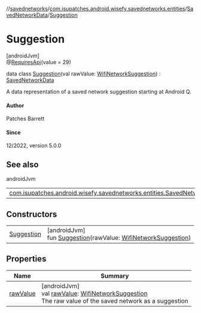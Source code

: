 //[savednetworks](../../../../index.md)/[com.isupatches.android.wisefy.savednetworks.entities](../../index.md)/[SavedNetworkData](../index.md)/[Suggestion](index.md)

# Suggestion

[androidJvm]\
@[RequiresApi](https://developer.android.com/reference/kotlin/androidx/annotation/RequiresApi.html)(value = 29)

data class [Suggestion](index.md)(val rawValue: [WifiNetworkSuggestion](https://developer.android.com/reference/kotlin/android/net/wifi/WifiNetworkSuggestion.html)) : [SavedNetworkData](../index.md)

A data representation of a saved network suggestion starting at Android Q.

#### Author

Patches Barrett

#### Since

12/2022, version 5.0.0

## See also

androidJvm

| | |
|---|---|
| [com.isupatches.android.wisefy.savednetworks.entities.SavedNetworkData](../index.md) |  |

## Constructors

| | |
|---|---|
| [Suggestion](-suggestion.md) | [androidJvm]<br>fun [Suggestion](-suggestion.md)(rawValue: [WifiNetworkSuggestion](https://developer.android.com/reference/kotlin/android/net/wifi/WifiNetworkSuggestion.html)) |

## Properties

| Name | Summary |
|---|---|
| [rawValue](raw-value.md) | [androidJvm]<br>val [rawValue](raw-value.md): [WifiNetworkSuggestion](https://developer.android.com/reference/kotlin/android/net/wifi/WifiNetworkSuggestion.html)<br>The raw value of the saved network as a suggestion |
